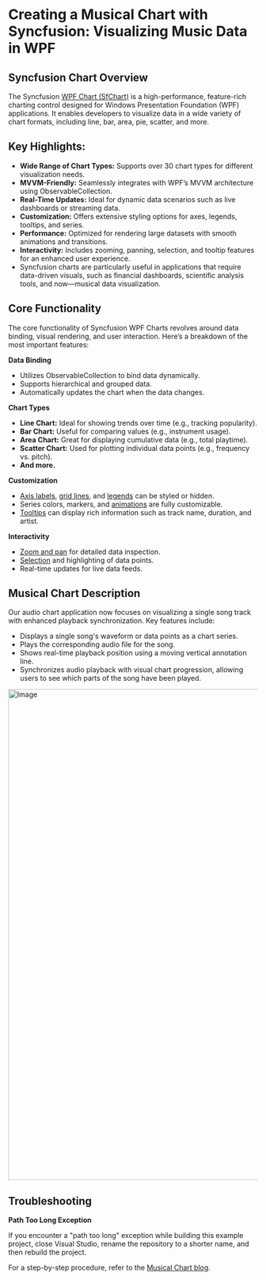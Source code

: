 # Creating a Musical Chart with Syncfusion: Visualizing Music Data in WPF


## Syncfusion Chart Overview

The Syncfusion [WPF Chart (SfChart)](https://help.syncfusion.com/wpf/charts/overview) is a high-performance, feature-rich charting control designed for Windows Presentation Foundation (WPF) applications. It enables developers to visualize data in a wide variety of chart formats, including line, bar, area, pie, scatter, and more.

## Key Highlights:

- **Wide Range of Chart Types:** Supports over 30 chart types for different visualization needs.
- **MVVM-Friendly:** Seamlessly integrates with WPF’s MVVM architecture using ObservableCollection.
- **Real-Time Updates:** Ideal for dynamic data scenarios such as live dashboards or streaming data.
- **Customization:** Offers extensive styling options for axes, legends, tooltips, and series.
- **Performance:** Optimized for rendering large datasets with smooth animations and transitions.
- **Interactivity:** Includes zooming, panning, selection, and tooltip features for an enhanced user experience.
- Syncfusion charts are particularly useful in applications that require data-driven visuals, such as financial dashboards, scientific analysis tools, and now—musical data visualization.

## Core Functionality

The core functionality of Syncfusion WPF Charts revolves around data binding, visual rendering, and user interaction. Here’s a breakdown of the most important features:

**Data Binding**

- Utilizes ObservableCollection<T> to bind data dynamically.
- Supports hierarchical and grouped data.
- Automatically updates the chart when the data changes.

**Chart Types**

- **Line Chart:** Ideal for showing trends over time (e.g., tracking popularity).
- **Bar Chart:** Useful for comparing values (e.g., instrument usage).
- **Area Chart:** Great for displaying cumulative data (e.g., total playtime).
- **Scatter Chart:** Used for plotting individual data points (e.g., frequency vs. pitch).
- **And more.**

**Customization**

- [Axis labels](https://help.syncfusion.com/wpf/charts/axis#axis-labels), [grid lines](https://help.syncfusion.com/wpf/charts/axis#grid-lines), and [legends](https://help.syncfusion.com/wpf/charts/legend) can be styled or hidden.
- Series colors, markers, and [animations](https://help.syncfusion.com/wpf/charts/animation) are fully customizable.
- [Tooltips](https://help.syncfusion.com/wpf/charts/interactive-features/tooltip) can display rich information such as track name, duration, and artist.

**Interactivity**

- [Zoom and pan](https://help.syncfusion.com/wpf/charts/interactive-features/zoompan) for detailed data inspection.
- [Selection](https://help.syncfusion.com/wpf/charts/interactive-features/selection) and highlighting of data points.
- Real-time updates for live data feeds.

## Musical Chart Description

Our audio chart application now focuses on visualizing a single song track with enhanced playback synchronization. Key features include:

-	Displays a single song's waveform or data points as a chart series.
-	Plays the corresponding audio file for the song.
-	Shows real-time playback position using a moving vertical annotation line.
-	Synchronizes audio playback with visual chart progression, allowing users to see which parts of the song have been played.

<img width="1918" height="991" alt="Image" src="https://github.com/user-attachments/assets/d80c1e58-9926-41ad-a375-5927e4500834" />


## Troubleshooting

**Path Too Long Exception**

If you encounter a "path too long" exception while building this example project, close Visual Studio, rename the repository to a shorter name, and then rebuild the project. 

For a step-by-step procedure, refer to the [Musical Chart blog]().


